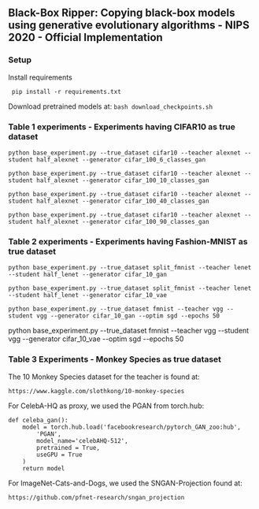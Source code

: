 ## Black-Box Ripper: Copying black-box models using generative evolutionary algorithms - NIPS 2020 - Official Implementation

### Setup
Install requirements

``` pip install -r requirements.txt```

Download pretrained models at:
 ```bash download_checkpoints.sh```


### Table 1 experiments - Experiments having CIFAR10 as true dataset

```python base_experiment.py --true_dataset cifar10 --teacher alexnet --student half_alexnet --generator cifar_100_6_classes_gan```

```python base_experiment.py --true_dataset cifar10 --teacher alexnet --student half_alexnet --generator cifar_100_10_classes_gan```

```python base_experiment.py --true_dataset cifar10 --teacher alexnet --student half_alexnet --generator cifar_100_40_classes_gan```

```python base_experiment.py --true_dataset cifar10 --teacher alexnet --student half_alexnet --generator cifar_100_90_classes_gan```

### Table 2 experiments - Experiments having Fashion-MNIST as true dataset

```python base_experiment.py --true_dataset split_fmnist --teacher lenet --student half_lenet --generator cifar_10_gan```

```python base_experiment.py --true_dataset split_fmnist --teacher lenet --student half_lenet --generator cifar_10_vae```

```python base_experiment.py --true_dataset fmnist --teacher vgg --student vgg --generator cifar_10_gan --optim sgd --epochs 50```

python base_experiment.py --true_dataset fmnist --teacher vgg --student vgg --generator cifar_10_vae --optim sgd --epochs 50


### Table 3 Experiments - Monkey Species as true dataset

The 10 Monkey Species dataset for the teacher is found at:

```https://www.kaggle.com/slothkong/10-monkey-species```

For CelebA-HQ as proxy, we used the PGAN from torch.hub:

```
def celeba_gan():
    model = torch.hub.load('facebookresearch/pytorch_GAN_zoo:hub',
        'PGAN',
        model_name='celebAHQ-512',
        pretrained = True,
        useGPU = True
    )
    return model
```

For ImageNet-Cats-and-Dogs, we used the SNGAN-Projection found at:

```https://github.com/pfnet-research/sngan_projection```

